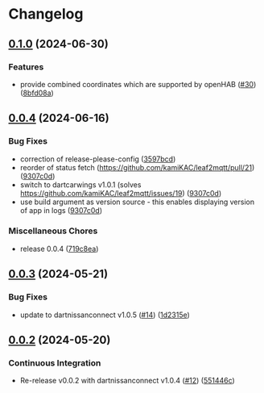 # Changelog

## [0.1.0](https://github.com/kamiKAC/leaf2mqtt/compare/v0.0.4...v0.1.0) (2024-06-30)


### Features

* provide combined coordinates which are supported by openHAB ([#30](https://github.com/kamiKAC/leaf2mqtt/issues/30)) ([8bfd08a](https://github.com/kamiKAC/leaf2mqtt/commit/8bfd08a3e451ec79bdf5c2f845a6518fef54bb5e))

## [0.0.4](https://github.com/kamiKAC/leaf2mqtt/compare/v0.0.3...v0.0.4) (2024-06-16)


### Bug Fixes

* correction of release-please-config ([3597bcd](https://github.com/kamiKAC/leaf2mqtt/commit/3597bcd4dc62b89397c29cdc6abb891df4834edb))
* reorder of status fetch (https://github.com/kamiKAC/leaf2mqtt/pull/21) ([9307c0d](https://github.com/kamiKAC/leaf2mqtt/commit/9307c0d69bb69914670d6c857ec8760285a3e79f))
* switch to dartcarwings v1.0.1 (solves https://github.com/kamiKAC/leaf2mqtt/issues/19) ([9307c0d](https://github.com/kamiKAC/leaf2mqtt/commit/9307c0d69bb69914670d6c857ec8760285a3e79f))
* use build argument as version source - this enables displaying version of app in logs ([9307c0d](https://github.com/kamiKAC/leaf2mqtt/commit/9307c0d69bb69914670d6c857ec8760285a3e79f))


### Miscellaneous Chores

* release 0.0.4 ([719c8ea](https://github.com/kamiKAC/leaf2mqtt/commit/719c8eac3e9eb45d8452239c83076dd078b5cd54))


## [0.0.3](https://github.com/kamiKAC/leaf2mqtt/compare/v0.0.2...v0.0.3) (2024-05-21)


### Bug Fixes

* update to dartnissanconnect v1.0.5 ([#14](https://github.com/kamiKAC/leaf2mqtt/issues/14)) ([1d2315e](https://github.com/kamiKAC/leaf2mqtt/commit/1d2315ee762b6a764c6c203553e7fd40806b34c3))

## [0.0.2](https://github.com/kamiKAC/leaf2mqtt/compare/v0.0.2...v0.0.2) (2024-05-20)


### Continuous Integration


* Re-release v0.0.2 with dartnissanconnect v1.0.4 ([#12](https://github.com/kamiKAC/leaf2mqtt/issues/12)) ([551446c](https://github.com/kamiKAC/leaf2mqtt/commit/551446c5872921d36a6f662b55df5bce04ebb566))
